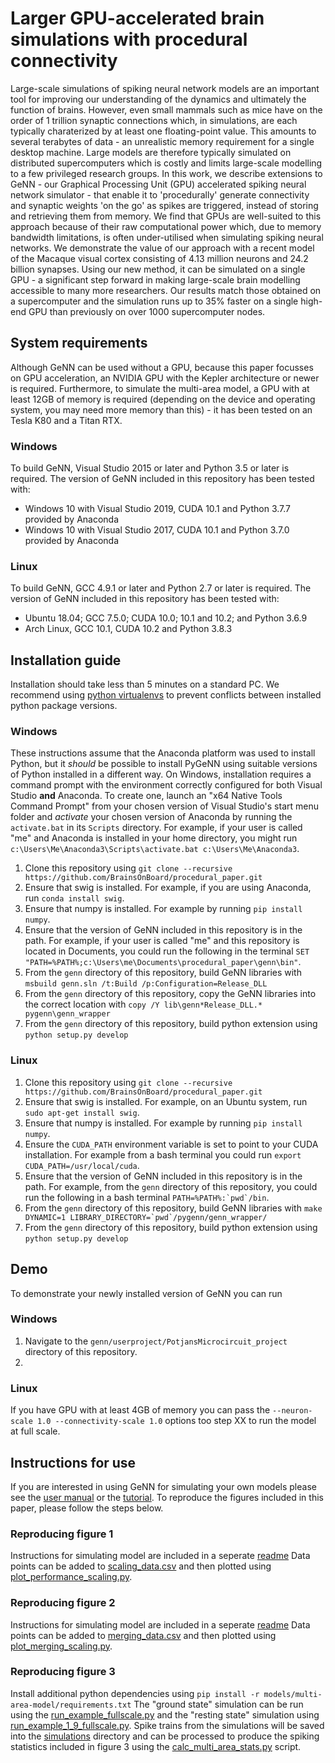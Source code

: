 # Larger GPU-accelerated brain simulations with procedural connectivity
Large-scale simulations of spiking neural network models are an important tool for improving our understanding of the dynamics and ultimately the function of brains.
However, even small mammals such as mice have on the order of 1 trillion synaptic connections which, in simulations, are each typically charaterized by at least one floating-point value.
This amounts to several terabytes of data - an unrealistic memory requirement for a single desktop machine.
Large models are therefore typically simulated on distributed supercomputers which is costly and limits large-scale modelling to a few privileged research groups.
In this work, we describe extensions to GeNN - our Graphical Processing Unit (GPU) accelerated spiking neural network simulator - that enable it to 'procedurally' generate connectivity and synaptic weights 'on the go' as spikes are triggered, instead of storing and retrieving them from memory.
We find that GPUs are well-suited to this approach because of their raw computational power which, due to memory bandwidth limitations, is often under-utilised when simulating spiking neural networks.
We demonstrate the value of our approach with a recent model of the Macaque visual cortex consisting of 4.13 million neurons and 24.2 billion synapses.
Using our new method, it can be simulated on a single GPU - a significant step forward in making large-scale brain modelling accessible to many more researchers.
Our results match those obtained on a supercomputer and the simulation runs up to 35% faster on a single high-end GPU than previously on over 1000 supercomputer nodes.

## System requirements
Although GeNN can be used without a GPU, because this paper focusses on GPU acceleration, an NVIDIA GPU with the Kepler architecture or newer is required.
Furthermore, to simulate the multi-area model, a GPU with at least 12GB of memory is required (depending on the device and operating system, you may need more memory than this) - it has been tested on an Tesla K80 and a Titan RTX.

### Windows
To build GeNN, Visual Studio 2015 or later and Python 3.5 or later is required.
The version of GeNN included in this repository has been tested with:
* Windows 10 with Visual Studio 2019, CUDA 10.1 and Python 3.7.7 provided by Anaconda
* Windows 10 with Visual Studio 2017, CUDA 10.1 and Python 3.7.0 provided by Anaconda

### Linux
To build GeNN, GCC 4.9.1 or later and Python 2.7 or later is required.
The version of GeNN included in this repository has been tested with:
* Ubuntu 18.04; GCC 7.5.0; CUDA 10.0; 10.1 and 10.2; and Python 3.6.9
* Arch Linux, GCC 10.1, CUDA 10.2 and Python 3.8.3

## Installation guide
Installation should take less than 5 minutes on a standard PC.
We recommend using [python virtualenvs](https://pypi.org/project/virtualenv/) to prevent conflicts between installed python package versions.

### Windows
These instructions assume that the Anaconda platform was used to install Python, but it _should_ be possible to install PyGeNN using suitable versions of Python installed in a different way.
On Windows, installation requires a command prompt with the environment correctly configured for both Visual Studio **and** Anaconda. 
To create one, launch an "x64 Native Tools Command Prompt" from your chosen version of Visual Studio's start menu folder and _activate_ your chosen version of Anaconda by running the ``activate.bat`` in its ``Scripts`` directory. 
For example, if your user is called "me" and Anaconda is installed in your home directory, you might run ``c:\Users\Me\Anaconda3\Scripts\activate.bat c:\Users\Me\Anaconda3``.

1. Clone this repository using ``git clone --recursive https://github.com/BrainsOnBoard/procedural_paper.git``
2. Ensure that swig is installed. For example, if you are using Anaconda, run ``conda install swig``.
3. Ensure that numpy is installed. For example by running ``pip install numpy``.
4. Ensure that the version of GeNN included in this repository is in the path. For example, if your user is called "me" and this repository is located in Documents, you could run the following in the terminal ``SET "PATH=%PATH%;c:\Users\me\Documents\procedural_paper\genn\bin"``.
5. From the ``genn`` directory of this repository, build GeNN libraries with ``msbuild genn.sln /t:Build /p:Configuration=Release_DLL``
6. From the ``genn`` directory of this repository, copy the GeNN libraries into the correct location with ``copy /Y lib\genn*Release_DLL.* pygenn\genn_wrapper``
7. From the ``genn`` directory of this repository, build python extension using ``python setup.py develop``

### Linux
1. Clone this repository using ``git clone --recursive https://github.com/BrainsOnBoard/procedural_paper.git``
2. Ensure that swig is installed. For example, on an Ubuntu system, run ``sudo apt-get install swig``.
3. Ensure that numpy is installed. For example by running ``pip install numpy``.
4. Ensure the ``CUDA_PATH`` environment variable is set to point to your CUDA installation. For example from a bash terminal you could run ``export CUDA_PATH=/usr/local/cuda``.
5. Ensure that the version of GeNN included in this repository is in the path. For example, from the ``genn`` directory of this repository, you could run the following in a bash terminal ``PATH=%PATH%:`pwd`/bin``.
6. From the ``genn`` directory of this repository, build GeNN libraries with ``make DYNAMIC=1 LIBRARY_DIRECTORY=`pwd`/pygenn/genn_wrapper/``
7. From the ``genn`` directory of this repository, build python extension using ``python setup.py develop``

## Demo
To demonstrate your newly installed version of GeNN you can run 

### Windows
1. Navigate to the ``genn/userproject/PotjansMicrocircuit_project`` directory of this repository.
2. 
### Linux


If you have GPU with at least 4GB of memory you can pass the ``--neuron-scale 1.0 --connectivity-scale 1.0`` options too step XX to run the model at full scale.

## Instructions for use
If you are interested in using GeNN for simulating your own models please see the [user manual](https://genn-team.github.io/genn/documentation/4/html/index.html) or the [tutorial](https://github.com/neworderofjamie/new_genn_tutorials).
To reproduce the figures included in this paper, please follow the steps below.

### Reproducing figure 1
Instructions for simulating model are included in a seperate [readme](models/va_benchmark/README.md)
Data points can be added to [scaling_data.csv](scripts/scaling_data.csv) and then plotted using [plot_performance_scaling.py](scripts/plot_performance_scaling.py).

### Reproducing figure 2
Instructions for simulating model are included in a seperate [readme](models/neuron_merge/README.md)
Data points can be added to [merging_data.csv](scripts/merging_data.csv) and then plotted using [plot_merging_scaling.py](scripts/plot_merging_scaling.py).

### Reproducing figure 3
Install additional python dependencies using ``pip install -r models/multi-area-model/requirements.txt``
The "ground state" simulation can be run using the [run_example_fullscale.py](neworderofjamie/multi-area-model/blob/master/run_example_fullscale.py) and the "resting state" simulation using [run_example_1_9_fullscale.py](neworderofjamie/multi-area-model/blob/master/run_example_1_9_fullscale.py).
Spike trains from the simulations will be saved into the [simulations](neworderofjamie/multi-area-model/blob/master/simulations) directory and can be processed to produce the spiking statistics included in figure 3 using the [calc_multi_area_stats.py](scripts/calc_multi_area_stats.py) script.
